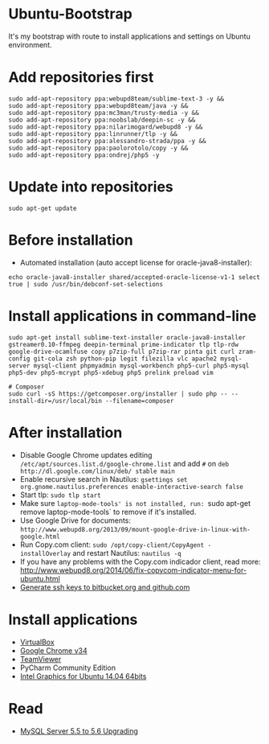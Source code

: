 Ubuntu-Bootstrap
================

It's my bootstrap with route to install applications and settings on Ubuntu environment.

# Add repositories first
```
sudo add-apt-repository ppa:webupd8team/sublime-text-3 -y && 
sudo add-apt-repository ppa:webupd8team/java -y && 
sudo add-apt-repository ppa:mc3man/trusty-media -y && 
sudo add-apt-repository ppa:noobslab/deepin-sc -y && 
sudo add-apt-repository ppa:nilarimogard/webupd8 -y && 
sudo add-apt-repository ppa:linrunner/tlp -y && 
sudo add-apt-repository ppa:alessandro-strada/ppa -y && 
sudo add-apt-repository ppa:paolorotolo/copy -y && 
sudo add-apt-repository ppa:ondrej/php5 -y
```

# Update into repositories
```
sudo apt-get update
```

# Before installation
* Automated installation (auto accept license for oracle-java8-installer):
```
echo oracle-java8-installer shared/accepted-oracle-license-v1-1 select true | sudo /usr/bin/debconf-set-selections
```

# Install applications in command-line
```
sudo apt-get install sublime-text-installer oracle-java8-installer gstreamer0.10-ffmpeg deepin-terminal prime-indicator tlp tlp-rdw google-drive-ocamlfuse copy p7zip-full p7zip-rar pinta git curl zram-config git-cola zsh python-pip legit filezilla vlc apache2 mysql-server mysql-client phpmyadmin mysql-workbench php5-curl php5-mysql php5-dev php5-mcrypt php5-xdebug php5 prelink preload vim

# Composer
sudo curl -sS https://getcomposer.org/installer | sudo php -- --install-dir=/usr/local/bin --filename=composer
```

# After installation
* Disable Google Chrome updates editing `/etc/apt/sources.list.d/google-chrome.list` and add `#` on `deb http://dl.google.com/linux/deb/ stable main`
* Enable recursive search in Nautilus: `gsettings set org.gnome.nautilus.preferences enable-interactive-search false`
* Start tlp: `sudo tlp start`
* Make sure `laptop-mode-tools' is not installed, run: `sudo apt-get remove laptop-mode-tools` to remove if it's installed.
* Use Google Drive for documents: `http://www.webupd8.org/2013/09/mount-google-drive-in-linux-with-google.html`
* Run Copy.com client: `sudo /opt/copy-client/CopyAgent -installOverlay` and restart Nautilus: `nautilus -q`
* If you have any problems with the Copy.com indicador client, read more: http://www.webupd8.org/2014/06/fix-copycom-indicator-menu-for-ubuntu.html
* [Generate ssh keys to bitbucket.org and github.com](https://help.github.com/articles/generating-ssh-keys)

# Install applications 
* [VirtualBox](http://www.virtualbox.org)
* [Google Chrome v34](http://mirror.pcbeta.com/google/chrome/deb/pool/main/g/google-chrome-stable/google-chrome-stable_34.0.1847.137-1_amd64.deb)
* [TeamViewer](http://download.teamviewer.com/download/teamviewer_linux_x64.deb)
* PyCharm Community Edition
* [Intel Graphics for Ubuntu 14.04 64bits](https://download.01.org/gfx/ubuntu/14.04/main/pool/main/i/intel-linux-graphics-installer/intel-linux-graphics-installer_1.0.5-0intel1_amd64.deb)

# Read
* [MySQL Server 5.5 to 5.6 Upgrading](http://dev.mysql.com/doc/refman/5.6/en/upgrading.html)
